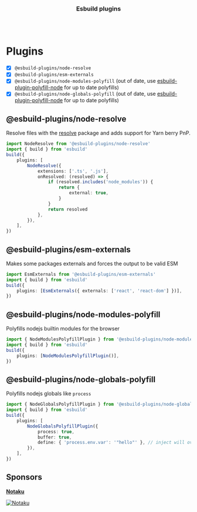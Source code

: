 <div align='center'>
    <br/>
    <br/>
    <!-- <img src='' width='320px'> -->
    <br/>
    <h3>Esbuild plugins</h3>
    <br/>
    <br/>
</div>

# Plugins

-   [x] `@esbuild-plugins/node-resolve`
-   [x] `@esbuild-plugins/esm-externals`
-   [x] `@esbuild-plugins/node-modules-polyfill` (out of date, use [esbuild-plugin-polyfill-node](https://github.com/cyco130/esbuild-plugin-polyfill-node) for up to date polyfills)
-   [x] `@esbuild-plugins/node-globals-polyfill` (out of date, use [esbuild-plugin-polyfill-node](https://github.com/cyco130/esbuild-plugin-polyfill-node) for up to date polyfills)

## @esbuild-plugins/node-resolve

Resolve files with the [resolve](https://www.npmjs.com/package/resolve) package and adds support for Yarn berry PnP.

```ts
import NodeResolve from '@esbuild-plugins/node-resolve'
import { build } from 'esbuild'
build({
    plugins: [
        NodeResolve({
            extensions: ['.ts', '.js'],
            onResolved: (resolved) => {
                if (resolved.includes('node_modules')) {
                    return {
                        external: true,
                    }
                }
                return resolved
            },
        }),
    ],
})
```

## @esbuild-plugins/esm-externals

Makes some packages externals and forces the output to be valid ESM

```ts
import EsmExternals from '@esbuild-plugins/esm-externals'
import { build } from 'esbuild'
build({
    plugins: [EsmExternals({ externals: ['react', 'react-dom'] })],
})
```

## @esbuild-plugins/node-modules-polyfill

Polyfills nodejs builtin modules for the browser

```ts
import { NodeModulesPolyfillPlugin } from '@esbuild-plugins/node-modules-polyfill'
import { build } from 'esbuild'
build({
    plugins: [NodeModulesPolyfillPlugin()],
})
```

## @esbuild-plugins/node-globals-polyfill

Polyfills nodejs globals like `process`

```ts
import { NodeGlobalsPolyfillPlugin } from '@esbuild-plugins/node-globals-polyfill'
import { build } from 'esbuild'
build({
    plugins: [
        NodeGlobalsPolyfillPlugin({
            process: true,
            buffer: true,
            define: { 'process.env.var': '"hello"' }, // inject will override define, to keep env vars you must also pass define here https://github.com/evanw/esbuild/issues/660
        }),
    ],
})
```

## Sponsors

[**Notaku**](https://notaku.website)


[![Notaku](https://preview.notaku.website/github_banner.jpg)](https://notaku.website)
